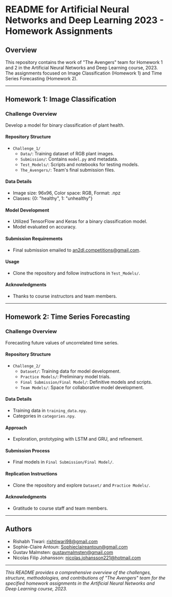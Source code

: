 # README for Artificial Neural Networks and Deep Learning 2023 - Homework Assignments

## Overview
This repository contains the work of "The Avengers" team for Homework 1 and 2 in the Artificial Neural Networks and Deep Learning course, 2023. The assignments focused on Image Classification (Homework 1) and Time Series Forecasting (Homework 2).

---

## Homework 1: Image Classification

### Challenge Overview
Develop a model for binary classification of plant health.

#### Repository Structure
- `Challenge_1/`
  - `Data/`: Training dataset of RGB plant images.
  - `Submission/`: Contains `model.py` and metadata.
  - `Test_Models/`: Scripts and notebooks for testing models.
  - `The_Avengers/`: Team's final submission files.

#### Data Details
- Image size: 96x96, Color space: RGB, Format: .npz
- Classes: {0: "healthy", 1: "unhealthy"}

#### Model Development
- Utilized TensorFlow and Keras for a binary classification model.
- Model evaluated on accuracy.

#### Submission Requirements
- Final submission emailed to an2dl.competitions@gmail.com.

#### Usage
- Clone the repository and follow instructions in `Test_Models/`.

#### Acknowledgments
- Thanks to course instructors and team members.

---

## Homework 2: Time Series Forecasting

### Challenge Overview
Forecasting future values of uncorrelated time series.

#### Repository Structure
- `Challenge_2/`
  - `Dataset/`: Training data for model development.
  - `Practice Models/`: Preliminary model trials.
  - `Final Submission/Final Model/`: Definitive models and scripts.
  - `Team Models/`: Space for collaborative model development.

#### Data Details
- Training data in `training_data.npy`.
- Categories in `categories.npy`.

#### Approach
- Exploration, prototyping with LSTM and GRU, and refinement.

#### Submission Process
- Final models in `Final Submission/Final Model/`.

#### Replication Instructions
- Clone the repository and explore `Dataset/` and `Practice Models/`.

#### Acknowledgments
- Gratitude to course staff and team members.

---

## Authors
- Rishabh Tiwari: [rishtiwari98@gmail.com](mailto:rishtiwari98@gmail.com)
- Sophie-Claire Antoun: [Sophieclaireantoun@gmail.com](mailto:Sophieclaireantoun@gmail.com)
- Gustav Malmsten: [gustavmalmsten@gmail.com](mailto:gustavmalmsten@gmail.com)
- Nicolas Filip Johansson: [nicolas.johansson221@hotmail.com](mailto:nicolas.johansson221@hotmail.com)

---

_This README provides a comprehensive overview of the challenges, structure, methodologies, and contributions of "The Avengers" team for the specified homework assignments in the Artificial Neural Networks and Deep Learning course, 2023._
